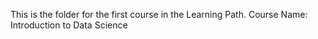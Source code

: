 This is the folder for the first course in the Learning Path. 
Course Name: Introduction to Data Science
